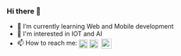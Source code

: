 ### Hi there 👋


- 🌱 I’m currently learning Web and Mobile development
- 🥸 I'm interested in IOT and AI
- 📫 How to reach me: <a href="https://www.linkedin.com/in/asmae-elkarama-b98598232" target="blank"><img align="center" src="https://upload.wikimedia.org/wikipedia/commons/c/ca/LinkedIn_logo_initials.png" height="20" /></a> <a type="email" href="asmaeelkarama5@gmail.com" target="blank"><img align="center" src="https://upload.wikimedia.org/wikipedia/commons/7/7e/Gmail_icon_%282020%29.svg" height="20" /></a> <a href="https://web.facebook.com/Asmae.Elkarama.12" target="blank" ><img align="center" src="https://upload.wikimedia.org/wikipedia/commons/5/51/Facebook_f_logo_%282019%29.svg" height="23" style ="padding: 3px" /></a>
